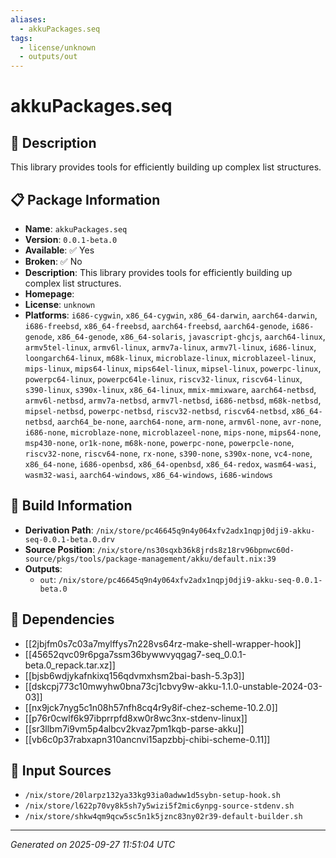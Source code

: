 ```yaml
---
aliases:
  - akkuPackages.seq
tags:
  - license/unknown
  - outputs/out
---
```


# akkuPackages.seq

## 📝 Description

This library provides tools for efficiently building up complex list structures.

## 📋 Package Information

- **Name**: `akkuPackages.seq`
- **Version**: `0.0.1-beta.0`
- **Available**: ✅ Yes
- **Broken**: ✅ No
- **Description**: This library provides tools for efficiently building up complex list structures.
- **Homepage**: []()
- **License**: `unknown`
- **Platforms**: `i686-cygwin`, `x86_64-cygwin`, `x86_64-darwin`, `aarch64-darwin`, `i686-freebsd`, `x86_64-freebsd`, `aarch64-freebsd`, `aarch64-genode`, `i686-genode`, `x86_64-genode`, `x86_64-solaris`, `javascript-ghcjs`, `aarch64-linux`, `armv5tel-linux`, `armv6l-linux`, `armv7a-linux`, `armv7l-linux`, `i686-linux`, `loongarch64-linux`, `m68k-linux`, `microblaze-linux`, `microblazeel-linux`, `mips-linux`, `mips64-linux`, `mips64el-linux`, `mipsel-linux`, `powerpc-linux`, `powerpc64-linux`, `powerpc64le-linux`, `riscv32-linux`, `riscv64-linux`, `s390-linux`, `s390x-linux`, `x86_64-linux`, `mmix-mmixware`, `aarch64-netbsd`, `armv6l-netbsd`, `armv7a-netbsd`, `armv7l-netbsd`, `i686-netbsd`, `m68k-netbsd`, `mipsel-netbsd`, `powerpc-netbsd`, `riscv32-netbsd`, `riscv64-netbsd`, `x86_64-netbsd`, `aarch64_be-none`, `aarch64-none`, `arm-none`, `armv6l-none`, `avr-none`, `i686-none`, `microblaze-none`, `microblazeel-none`, `mips-none`, `mips64-none`, `msp430-none`, `or1k-none`, `m68k-none`, `powerpc-none`, `powerpcle-none`, `riscv32-none`, `riscv64-none`, `rx-none`, `s390-none`, `s390x-none`, `vc4-none`, `x86_64-none`, `i686-openbsd`, `x86_64-openbsd`, `x86_64-redox`, `wasm64-wasi`, `wasm32-wasi`, `aarch64-windows`, `x86_64-windows`, `i686-windows`

## 🔧 Build Information

- **Derivation Path**: `/nix/store/pc46645q9n4y064xfv2adx1nqpj0dji9-akku-seq-0.0.1-beta.0.drv`
- **Source Position**: `/nix/store/ns30sqxb36k8jrds8z18rv96bpnwc60d-source/pkgs/tools/package-management/akku/default.nix:39`
- **Outputs**:
  - `out`:  `/nix/store/pc46645q9n4y064xfv2adx1nqpj0dji9-akku-seq-0.0.1-beta.0`

## 🔗 Dependencies

- [[2jbjfm0s7c03a7mylffys7n228vs64rz-make-shell-wrapper-hook]]
- [[45652qvc09r6pga7ssm36bywwvyqgag7-seq_0.0.1-beta.0_repack.tar.xz]]
- [[bjsb6wdjykafnkixq156qdvmxhsm2bai-bash-5.3p3]]
- [[dskcpj773c10mwyhw0bna73cj1cbvy9w-akku-1.1.0-unstable-2024-03-03]]
- [[nx9jck7nyg5c1n08h57nfh8cq4r9y8if-chez-scheme-10.2.0]]
- [[p76r0cwlf6k97ibprrpfd8xw0r8wc3nx-stdenv-linux]]
- [[sr3llbm7i9vm5p4albcv2kvaz7pm1kqb-parse-akku]]
- [[vb6c0p37rabxapn310ancnvi15apzbbj-chibi-scheme-0.11]]

## 📁 Input Sources

- `/nix/store/20larpz132ya33kg93ia0adww1d5sybn-setup-hook.sh`
- `/nix/store/l622p70vy8k5sh7y5wizi5f2mic6ynpg-source-stdenv.sh`
- `/nix/store/shkw4qm9qcw5sc5n1k5jznc83ny02r39-default-builder.sh`

---
*Generated on 2025-09-27 11:51:04 UTC*
